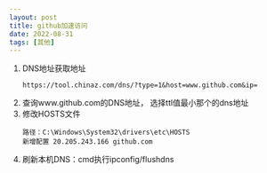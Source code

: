 ```yaml
---
layout: post
title: github加速访问
date: 2022-08-31
tags: [其他]
---
```


1. DNS地址获取地址
    ```properties
    https://tool.chinaz.com/dns/?type=1&host=www.github.com&ip=
    ```
2. 查询www.github.com的DNS地址， 选择ttl值最小那个的dns地址
3. 修改HOSTS文件
    ```properties
    路径：C:\Windows\System32\drivers\etc\HOSTS
    新增配置 20.205.243.166 github.com
    ```
4. 刷新本机DNS：cmd执行ipconfig/flushdns



